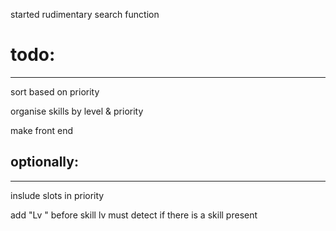 started rudimentary search function

# todo:
------
sort based on priority

organise skills by level & priority

make front end


## optionally:
------
inslude slots in priority

add "Lv " before skill lv
must detect if there is a skill present
